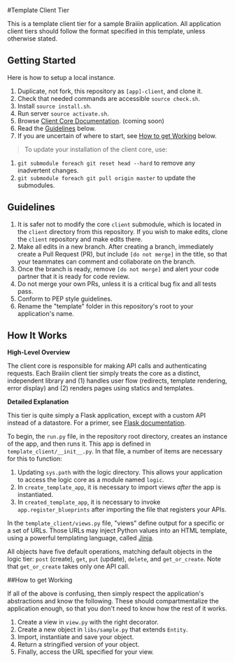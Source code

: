 #Template Client Tier

This is a template client tier for a sample Braiiin application. All application
client tiers should follow the format specified in this template, unless otherwise
stated.

## Getting Started

Here is how to setup a local instance.

1. Duplicate, not fork, this repository as `[app]-client`, and clone it.
2. Check that needed commands are accessible `source check.sh`.
3. Install `source install.sh`.
4. Run server `source activate.sh`.
5. Browse [Client Core Documentation](http://client-braiiin.readthedocs.org). (coming soon)
6. Read the [Guidelines](#guidelines) below.
7. If you are uncertain of where to start, see [How to get Working](#how-to-get-working) below.

> To update your installation of the client core, use:
 1. `git submodule foreach git reset head --hard` to remove any inadvertent changes.
 2. `git submodule foreach git pull origin master` to update the submodules.

## Guidelines

1. It is safer not to modify the core `client` submodule, which is located in the 
`client` directory from this repository. If you wish to make edits, clone the `client`
repository and make edits there.
2. Make all edits in a new branch. After creating a branch, immediately create 
a Pull Request (PR), but include `[do not merge]` in the title, so that your 
teammates can comment and collaborate on the branch.
3. Once the branch is ready, remove `[do not merge]` and alert your code partner
that it is ready for code review.
4. Do not merge your own PRs, unless it is a critical bug fix and all tests pass.
5. Conform to PEP style guidelines.
6. Rename the "template" folder in this repository's root to your application's
name.

## How It Works

**High-Level Overview**

The client core is responsible for making API calls and authenticating requests.
Each Braiiin client tier simply treats the core as a distinct, independent 
library and (1) handles user flow (redirects, template rendering, error display)
and (2) renders pages using statics and templates.

**Detailed Explanation**

This tier is quite simply a Flask application, except with a custom API instead 
of a datastore. For a primer, see [Flask documentation](http://flask.pocoo.org).

To begin, the `run.py` file, in the repository root directory, creates an instance
of the app, and then runs it. This app is defined in `template_client/__init__.py`. In
that file, a number of items are necessary for this to function:

1. Updating `sys.path` with the logic directory. This allows your application to
access the logic core as a module named `logic`.
2. In `create_template_app`, it is necessary to import views *after* the app
is instantiated.
3. In `created_template_app`, it is necessary to invoke `app.register_blueprints`
after importing the file that registers your APIs.

In the `template_client/views.py` file, "views" define output for a specific or
a set of URLs. Those URLs may inject Python values into an HTML template, using
a powerful templating language, called [Jinja](http://jinja.pocoo.org).

All objects have five default operations, matching default objects in the
logic tier: `post` (create), `get`, `put` (update), `delete`, and `get_or_create`.
Note that `get_or_create` takes only one API call.

##How to get Working

If all of the above is confusing, then simply respect the application's
abstractions and know the following. These should compartmentalize the
application enough, so that you don't need to know how the rest of it works.

1. Create a view in `view.py` with the right decorator.
2. Create a new object in `libs/sample.py` that extends `Entity`.
3. Import, instantiate and save your object.
4. Return a stringified version of your object.
5. Finally, access the URL specified for your view.